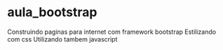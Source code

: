 # aula_bootstrap
Construindo paginas para internet com framework bootstrap
Estilizando com css
Utilizando tambem javascript
